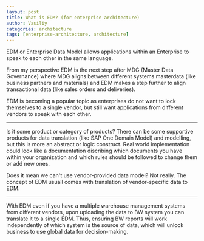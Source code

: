 ```yaml
---
layout: post
title: What is EDM? (for enterprise architecture)
author: Vasiliy
categories: architecture
tags: [enterprise-architecture, architecture]
---
```


EDM or Enterprise Data Model allows applications within an Enterprise to speak
to each other in the same language.

From my perspective EDM is the next step after MDG (Master Data Governance)
where MDG aligns between different systems masterdata (like business partners
and materials) and EDM makes a step further to align transactional data (like
sales orders and deliveries).

EDM is becoming a popular topic as enterprises do not want to lock themselves
to a single vendor, but still want applications from different vendors to speak
with each other.

---

Is it some product or category of products? There can be some supportive
products for data translation (like SAP One Domain Model) and modelling, but
this is more an abstract or logic construct. Real world implementation could
look like a documentation discribing which documents you have within your
organization and which rules should be followed to change them or add new ones.

Does it mean we can't use vendor-provided data model? Not really. The concept
of EDM usuall comes with translation of vendor-specific data to EDM.

---

With EDM even if you have a multiple warehouse management systems from
different vendors, upon uploading the data to BW system you can translate it to
a single EDM. Thus, ensuring BW reports will work independently of which system
is the source of data, which will unlock business to use global data for
decision-making.

